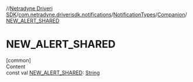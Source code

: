 //[Netradyne Driveri SDK](../../../index.md)/[com.netradyne.driverisdk.notifications](../../index.md)/[NotificationTypes](../index.md)/[Companion](index.md)/[NEW_ALERT_SHARED](-n-e-w_-a-l-e-r-t_-s-h-a-r-e-d.md)



# NEW_ALERT_SHARED  
[common]  
Content  
const val [NEW_ALERT_SHARED](-n-e-w_-a-l-e-r-t_-s-h-a-r-e-d.md): [String](https://kotlinlang.org/api/latest/jvm/stdlib/kotlin/-string/index.html)  



